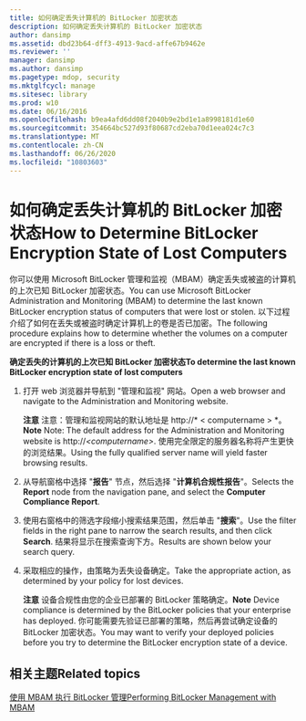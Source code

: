 ```yaml
---
title: 如何确定丢失计算机的 BitLocker 加密状态
description: 如何确定丢失计算机的 BitLocker 加密状态
author: dansimp
ms.assetid: dbd23b64-dff3-4913-9acd-affe67b9462e
ms.reviewer: ''
manager: dansimp
ms.author: dansimp
ms.pagetype: mdop, security
ms.mktglfcycl: manage
ms.sitesec: library
ms.prod: w10
ms.date: 06/16/2016
ms.openlocfilehash: b9ea4afd6dd08f2040b9e2bd1e1a8998181d1e60
ms.sourcegitcommit: 354664bc527d93f80687cd2eba70d1eea024c7c3
ms.translationtype: MT
ms.contentlocale: zh-CN
ms.lasthandoff: 06/26/2020
ms.locfileid: "10803603"
---
```

# <span data-ttu-id="3de1e-103">如何确定丢失计算机的 BitLocker 加密状态</span><span class="sxs-lookup"><span data-stu-id="3de1e-103">How to Determine BitLocker Encryption State of Lost Computers</span></span>


<span data-ttu-id="3de1e-104">你可以使用 Microsoft BitLocker 管理和监视（MBAM）确定丢失或被盗的计算机的上次已知 BitLocker 加密状态。</span><span class="sxs-lookup"><span data-stu-id="3de1e-104">You can use Microsoft BitLocker Administration and Monitoring (MBAM) to determine the last known BitLocker encryption status of computers that were lost or stolen.</span></span> <span data-ttu-id="3de1e-105">以下过程介绍了如何在丢失或被盗时确定计算机上的卷是否已加密。</span><span class="sxs-lookup"><span data-stu-id="3de1e-105">The following procedure explains how to determine whether the volumes on a computer are encrypted if there is a loss or theft.</span></span>

**<span data-ttu-id="3de1e-106">确定丢失的计算机的上次已知 BitLocker 加密状态</span><span class="sxs-lookup"><span data-stu-id="3de1e-106">To determine the last known BitLocker encryption state of lost computers</span></span>**

1.  <span data-ttu-id="3de1e-107">打开 web 浏览器并导航到 "管理和监视" 网站。</span><span class="sxs-lookup"><span data-stu-id="3de1e-107">Open a web browser and navigate to the Administration and Monitoring website.</span></span>

    <span data-ttu-id="3de1e-108">**注意** 注意：管理和监视网站的默认地址是 http://\* &lt; computername &gt; \*。</span><span class="sxs-lookup"><span data-stu-id="3de1e-108">**Note** Note: The default address for the Administration and Monitoring website is http://*&lt;computername&gt;*.</span></span> <span data-ttu-id="3de1e-109">使用完全限定的服务器名称将产生更快的浏览结果。</span><span class="sxs-lookup"><span data-stu-id="3de1e-109">Using the fully qualified server name will yield faster browsing results.</span></span>

     

2.  <span data-ttu-id="3de1e-110">从导航窗格中选择 "**报告**" 节点，然后选择 "**计算机合规性报告**"。</span><span class="sxs-lookup"><span data-stu-id="3de1e-110">Selects the **Report** node from the navigation pane, and select the **Computer Compliance Report**.</span></span>

3.  <span data-ttu-id="3de1e-111">使用右窗格中的筛选字段缩小搜索结果范围，然后单击 "**搜索**"。</span><span class="sxs-lookup"><span data-stu-id="3de1e-111">Use the filter fields in the right pane to narrow the search results, and then click **Search**.</span></span> <span data-ttu-id="3de1e-112">结果将显示在搜索查询下方。</span><span class="sxs-lookup"><span data-stu-id="3de1e-112">Results are shown below your search query.</span></span>

4.  <span data-ttu-id="3de1e-113">采取相应的操作，由策略为丢失设备确定。</span><span class="sxs-lookup"><span data-stu-id="3de1e-113">Take the appropriate action, as determined by your policy for lost devices.</span></span>

    <span data-ttu-id="3de1e-114">**注意** 设备合规性由您的企业已部署的 BitLocker 策略确定。</span><span class="sxs-lookup"><span data-stu-id="3de1e-114">**Note** Device compliance is determined by the BitLocker policies that your enterprise has deployed.</span></span> <span data-ttu-id="3de1e-115">你可能需要先验证已部署的策略，然后再尝试确定设备的 BitLocker 加密状态。</span><span class="sxs-lookup"><span data-stu-id="3de1e-115">You may want to verify your deployed policies before you try to determine the BitLocker encryption state of a device.</span></span>

     

## <span data-ttu-id="3de1e-116">相关主题</span><span class="sxs-lookup"><span data-stu-id="3de1e-116">Related topics</span></span>


[<span data-ttu-id="3de1e-117">使用 MBAM 执行 BitLocker 管理</span><span class="sxs-lookup"><span data-stu-id="3de1e-117">Performing BitLocker Management with MBAM</span></span>](performing-bitlocker-management-with-mbam-mbam-2.md)

 

 






